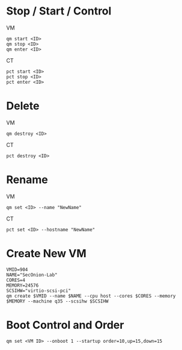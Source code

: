 

# Stop / Start / Control
VM

```
qm start <ID>
qm stop <ID>
qm enter <ID>
```

CT

```
pct start <ID>
pct stop <ID>
pct enter <ID>
```


# Delete 

VM
```
qm destroy <ID>
```

CT

```
pct destroy <ID>
```


# Rename

VM

```
qm set <ID> --name "NewName"
```

CT

```
pct set <ID> --hostname "NewName"
```

# Create New VM

```
VMID=904
NAME="SecOnion-Lab"
CORES=4
MEMORY=24576
SCSIHW="virtio-scsi-pci"
qm create $VMID --name $NAME --cpu host --cores $CORES --memory $MEMORY --machine q35 --scsihw $SCSIHW
```

# Boot Control and Order

```
qm set <VM ID> --onboot 1 --startup order=10,up=15,down=15
```

